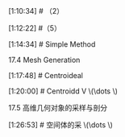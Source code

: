 



[1:10:34] # （2）     




[1:12:22] #（5）     

  


[1:14:34] # Simple Method     

    

17.4 Mesh Generation     

[1:17:48] # Centroideal    




[1:20:00] # Centroidd V \\(\dots \\)     



   

17.5 高维几何对象的采样与剖分     


[1:26:53] # 空间体的采 \\(\dots \\)     

